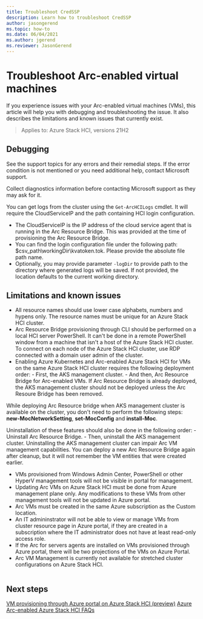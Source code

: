 ```yaml
---
title: Troubleshoot CredSSP
description: Learn how to troubleshoot CredSSP
author: jasongerend
ms.topic: how-to
ms.date: 06/04/2021
ms.author: jgerend
ms.reviewer: JasonGerend
---
```


# Troubleshoot Arc-enabled virtual machines

If you experience issues with your Arc-enabled virtual machines (VMs), this article will help you with debugging and troubleshooting the issue. It also describes the limitations and known issues that currently exist.
 
> Applies to: Azure Stack HCI, versions 21H2

## Debugging

See the support topics for any errors and their remedial steps. If the error condition is not mentioned or you need additional help, contact Microsoft support.

Collect diagnostics information before contacting Microsoft support as they may ask for it.

You can get logs from the cluster using the `Get-ArcHCILogs` cmdlet. It will require the CloudServiceIP and the path containing HCI login configuration.

- The CloudServiceIP is the IP address of the cloud service agent that is running in the Arc Resource Bridge. This was provided at the time of provisioning the Arc Resource Bridge.
- You can find the login configuration file under the following path:
$csv_path\workingDir\kvatoken.tok. 
Please provide the absolute file path name.
- Optionally, you may provide parameter `-logDir` to provide path to the directory where generated logs will be saved. If not provided, the location defaults to the current working directory.

## Limitations and known issues

- All resource names should use lower case alphabets, numbers and hypens only. The resource names must be unique for an Azure Stack HCI cluster.
- Arc Resource Bridge provisioning through CLI should be performed on a local HCI server PowerShell. It can't be done in a remote PowerShell window from a machine that isn't a host of the Azure Stack HCI cluster. To connect on each node of the Azure Stack HCI cluster, use RDP connected with a domain user admin of the cluster.
- Enabling Azure Kubernetes and Arc-enabled Azure Stack HCI for VMs on the same Azure Stack HCI cluster requires the following deployment order:
      - First, the AKS management cluster.
      - And then, Arc Resource Bridge for Arc-enabled VMs.
If Arc Resource Bridge is already deployed, the AKS management cluster should not be deployed unless the Arc Resoure Bridge has been removed.

While deploying Arc Resource bridge when AKS management cluster is available on the cluster, you don't need to perform the following steps:
**new-MocNetworkSetting**, **set-MocConfig** and **install-Moc**.

Uninstallation of these features should also be done in the following order:
      - Uninstall Arc Resource Bridge.
      - Then, uninstall the AKS management cluster.
Uninstalling the AKS management cluster can impair Arc VM management capabilities. You can deploy a new Arc Resource Bridge again after cleanup, but it will not remember the VM entities that were created earlier.

- VMs provisioned from Windows Admin Center, PowerShell or other HyperV management tools will not be visible in portal for management.
- Updating Arc VMs on Azure Stack HCI must be done from Azure management plane only. Any modifications to these VMs from other management tools will not be updated in Azure portal.
- Arc VMs must be created in the same Azure subscription as the Custom location.
- An IT admininstrator will not be able to view or manage VMs from cluster resource page in Azure portal, if they are created in a subscription where the IT administrator does not have at least read-only access role.
- If the Arc for servers agents are installed on VMs provisioned through Azure portal, there will be two projections of the VMs on Azure Portal.
- Arc VM Management is currently not available for stretched cluster configurations on Azure Stack HCI.
    ```

## Next steps

[VM provisioning through Azure portal on Azure Stack HCI (preview)](azure-arc-enabled-virtual-machines.md)
[Azure Arc-enabled Azure Stack HCI FAQs](faqs-arc-enabled-vms.md)

